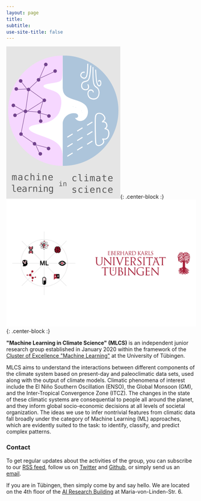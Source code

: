 ```yaml
---
layout: page
title:
subtitle:
use-site-title: false
---
```

![MLCS-Logo](/img/mlcs_logo_small.png){: .center-block :}
![Funding-Sources-Logos](/img/utue_coe_logos.png){: .center-block :}

**"Machine Learning in Climate Science" (MLCS)** is an independent
junior research group established in January 2020 within the framework
of the [Cluster of Excellence "Machine
Learning"](https://www.ml-in-science.uni-tuebingen.de) at the University
of Tübingen.

MLCS aims to understand the interactions between different components of
the climate system based on present-day and paleoclimatic data sets,
used along with the output of climate models. Climatic phenomena of
interest include the El Niño Southern Oscillation (ENSO), the Global
Monsoon (GM), and the Inter-Tropical Convergence Zone (ITCZ). The
changes in the state of these climatic systems are consequential to
people all around the planet, and they inform global socio-economic
decisions at all levels of societal organization. The ideas we use to
infer nontrivial features from climatic data fall broadly under the
category of Machine Learning (ML) approaches, which are evidently suited
to the task: to identify, classify, and predict complex patterns.

### Contact

To get regular updates about the activities of the group, you can
subscribe to our [RSS feed](https://mlcs.github.io/feed.xml), follow us
on [Twitter](https://twitter.com/MachineClimate) and
[Github](https://github.com/mlcs), or simply send us an
[email](mailto:machinelearning.climatescience@protonmail.com).

If you are in Tübingen, then simply come by and say hello. We are
located on the 4th floor of the [AI Research
Building](https://www.openstreetmap.org/way/601132358) at
Maria-von-Linden-Str. 6.


